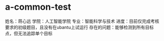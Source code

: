 # a-common-test
姓名：蒋心远
学院：人工智能学院
专业：智能科学与技术
进度：目前仅完成考核要求的初级题目，且没有在ubantu上试运行
存在的问题：能够检测到所有目标点，但无法追踪单个目标
